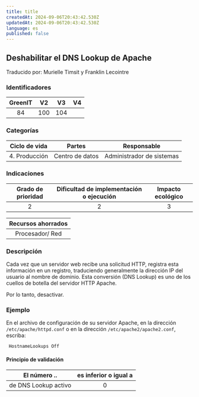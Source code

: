 ```yaml
---
title: title
createdAt: 2024-09-06T20:43:42.530Z
updatedAt: 2024-09-06T20:43:42.530Z
language: es
published: false
---
```

## Deshabilitar el DNS Lookup de Apache
Traducido por: Murielle Timsit y Franklin Lecointre

### Identificadores

| GreenIT |  V2  |  V3  |  V4  |
|:-------:|:----:|:----:|:----:|
|  84	| 100  | 104  |  	|

### Categorías

| Ciclo de vida | Partes | Responsable |
|:---------:|:----:|:----:|
| 4. Producción | Centro de datos | Administrador de sistemas |

### Indicaciones

| Grado de prioridad   | Dificultad de implementación o ejecución | Impacto ecológico   |
|:-------------------:|:-------------------------:|:---------------------:|
| 2 | 2 | 3 |

| Recursos ahorrados |
|:----------------------------------------------------------:|
| Procesador/ Red  |

### Descripción

Cada vez que un servidor web recibe una solicitud HTTP, registra esta información en un registro, traduciendo generalmente la dirección IP del usuario al nombre de dominio. Esta conversión (DNS Lookup) es uno de los cuellos de botella del servidor HTTP Apache.

Por lo tanto, desactivar.

### Ejemplo

En el archivo de configuración de su servidor Apache, en la dirección `/etc/apache/httpd.conf` o en la dirección `/etc/apache2/apache2.conf`, escriba:
```apacheconf
 HostnameLookups Off
```

#### Principio de validación

| El número ..   | es inferior o igual a   |  
|-------------------|:-------------------------:|
| de DNS Lookup activo | 0 |


